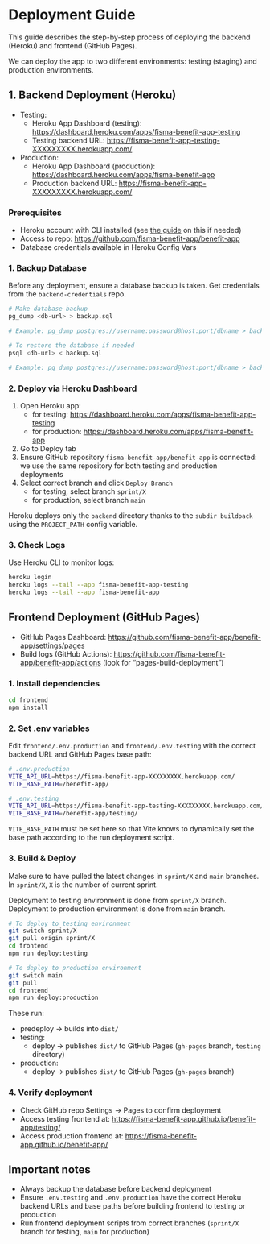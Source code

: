# Deployment Guide

This guide describes the step-by-step process of deploying the backend (Heroku) and frontend (GitHub Pages).

We can deploy the app to two different environments: testing (staging) and production environments.

## 1. Backend Deployment (Heroku)

- Testing:
  - Heroku App Dashboard (testing): https://dashboard.heroku.com/apps/fisma-benefit-app-testing
  - Testing backend URL: https://fisma-benefit-app-testing-XXXXXXXXX.herokuapp.com/
- Production:
  - Heroku App Dashboard (production): https://dashboard.heroku.com/apps/fisma-benefit-app
  - Production backend URL: https://fisma-benefit-app-XXXXXXXXX.herokuapp.com/

### Prerequisites

- Heroku account with CLI installed (see [the guide](./heroku_cli_setup.md) on this if needed)
- Access to repo: https://github.com/fisma-benefit-app/benefit-app
- Database credentials available in Heroku Config Vars

### 1. Backup Database

Before any deployment, ensure a database backup is taken. Get credentials from the `backend-credentials` repo.

```bash
# Make database backup
pg_dump <db-url> > backup.sql

# Example: pg_dump postgres://username:password@host:port/dbname > backup.sql
```

```bash
# To restore the database if needed
psql <db-url> < backup.sql

# Example: pg_dump postgres://username:password@host:port/dbname > backup.sql
```

### 2. Deploy via Heroku Dashboard

1. Open Heroku app:
   - for testing: https://dashboard.heroku.com/apps/fisma-benefit-app-testing
   - for production: https://dashboard.heroku.com/apps/fisma-benefit-app
2. Go to Deploy tab
3. Ensure GitHub repository `fisma-benefit-app/benefit-app` is connected: we use the same repository for both testing and production deployments
4. Select correct branch and click `Deploy Branch`
   - for testing, select branch `sprint/X`
   - for production, select branch `main`

Heroku deploys only the `backend` directory thanks to the `subdir buildpack` using the `PROJECT_PATH` config variable.

### 3. Check Logs

Use Heroku CLI to monitor logs:

```bash
heroku login
heroku logs --tail --app fisma-benefit-app-testing
heroku logs --tail --app fisma-benefit-app
```

## Frontend Deployment (GitHub Pages)

- GitHub Pages Dashboard: https://github.com/fisma-benefit-app/benefit-app/settings/pages
- Build logs (GitHub Actions): https://github.com/fisma-benefit-app/benefit-app/actions (look for “pages-build-deployment”)

### 1. Install dependencies

```bash
cd frontend
npm install
```

### 2. Set .env variables

Edit `frontend/.env.production` and `frontend/.env.testing` with the correct backend URL and GitHub Pages base path:

```bash
# .env.production
VITE_API_URL=https://fisma-benefit-app-XXXXXXXXX.herokuapp.com/
VITE_BASE_PATH=/benefit-app/
```

```bash
# .env.testing
VITE_API_URL=https://fisma-benefit-app-testing-XXXXXXXXX.herokuapp.com/
VITE_BASE_PATH=/benefit-app/testing/
```

`VITE_BASE_PATH` must be set here so that Vite knows to dynamically set the base path according to the run deployment script.

### 3. Build & Deploy

Make sure to have pulled the latest changes in `sprint/X` and `main` branches. In `sprint/X`, `X` is the number of current sprint.

Deployment to testing environment is done from `sprint/X` branch. Deployment to production environment is done from `main` branch.

```bash
# To deploy to testing environment
git switch sprint/X
git pull origin sprint/X
cd frontend
npm run deploy:testing
```

```bash
# To deploy to production environment
git switch main
git pull
cd frontend
npm run deploy:production
```

These run:

- predeploy → builds into `dist/`
- testing:
  - deploy → publishes `dist/` to GitHub Pages (`gh-pages` branch, `testing` directory)
- production:
  - deploy → publishes `dist/` to GitHub Pages (`gh-pages` branch)

### 4. Verify deployment

- Check GitHub repo Settings → Pages to confirm deployment
- Access testing frontend at: https://fisma-benefit-app.github.io/benefit-app/testing/
- Access production frontend at: https://fisma-benefit-app.github.io/benefit-app/

## Important notes

- Always backup the database before backend deployment
- Ensure `.env.testing` and `.env.production` have the correct Heroku backend URLs and base paths before building frontend to testing or production
- Run frontend deployment scripts from correct branches (`sprint/X` branch for testing, `main` for production)
